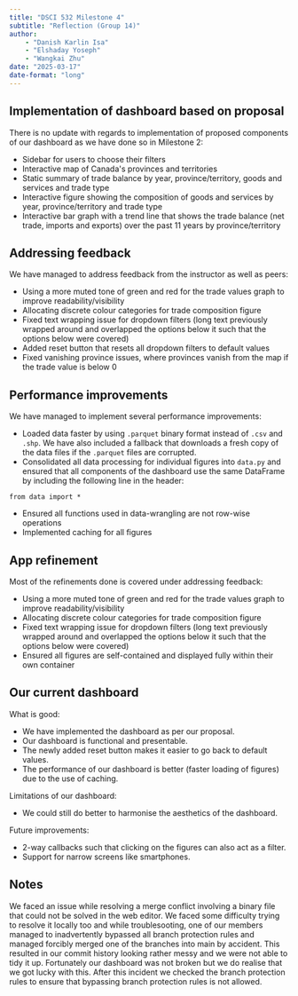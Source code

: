 ```yaml
---
title: "DSCI 532 Milestone 4"
subtitle: "Reflection (Group 14)"
author: 
    - "Danish Karlin Isa"
    - "Elshaday Yoseph"
    - "Wangkai Zhu"
date: "2025-03-17"
date-format: "long"
---
```


## Implementation of dashboard based on proposal

There is no update with regards to implementation of proposed components of
our dashboard as we have done so in Milestone 2:

- Sidebar for users to choose their filters
- Interactive map of Canada's provinces and territories
- Static summary of trade balance by year, province/territory, goods and services and trade type
- Interactive figure showing the composition of goods and services by year, province/territory and trade type
- Interactive bar graph with a trend line that shows the trade balance (net trade, imports and exports) over the past 11 years by province/territory

## Addressing feedback

We have managed to address feedback from the instructor as well as peers:

- Using a more muted tone of green and red for the trade values graph to improve readability/visibility
- Allocating discrete colour categories for trade composition figure
- Fixed text wrapping issue for dropdown filters (long text previously wrapped around and overlapped the options below it such that the options below were covered)
- Added reset button that resets all dropdown filters to default values
- Fixed vanishing province issues, where provinces vanish from the map if the trade value is below 0

## Performance improvements

We have managed to implement several performance improvements:

- Loaded data faster by using `.parquet` binary format instead of `.csv` and `.shp`. We have also included a fallback that downloads a fresh copy of the data files if the `.parquet` files are corrupted.
- Consolidated all data processing for individual figures into `data.py` and ensured that all components of the dashboard use the same DataFrame by including the following line in the header:

```{python}
from data import *
```

- Ensured all functions used in data-wrangling are not row-wise operations
- Implemented caching for all figures

## App refinement

Most of the refinements done is covered under addressing feedback:

- Using a more muted tone of green and red for the trade values graph to improve readability/visibility
- Allocating discrete colour categories for trade composition figure
- Fixed text wrapping issue for dropdown filters (long text previously wrapped around and overlapped the options below it such that the options below were covered)
- Ensured all figures are self-contained and displayed fully within their own container

## Our current dashboard

What is good:

- We have implemented the dashboard as per our proposal.
- Our dashboard is functional and presentable.
- The newly added reset button makes it easier to go back to default values.
- The performance of our dashboard is better (faster loading of figures) due to the use of caching.

Limitations of our dashboard:

- We could still do better to harmonise the aesthetics of the dashboard.

Future improvements:

- 2-way callbacks such that clicking on the figures can also act as a filter.
- Support for narrow screens like smartphones.

## Notes

We faced an issue while resolving a merge conflict involving a binary file that could not be solved in the web editor. We faced some difficulty trying to resolve it locally too and while troublesooting, one of our members managed to inadvertently bypassed all branch protection rules and managed forcibly merged one of the branches into main by accident. This resulted in our commit history looking rather messy and we were not able to tidy it up. Fortunately our dashboard was not broken but we do realise that we got lucky with this. After this incident we checked the branch protection rules to ensure that bypassing branch protection rules is not allowed.
